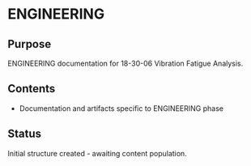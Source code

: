 # ENGINEERING

## Purpose
ENGINEERING documentation for 18-30-06 Vibration Fatigue Analysis.

## Contents
- Documentation and artifacts specific to ENGINEERING phase

## Status
Initial structure created - awaiting content population.

